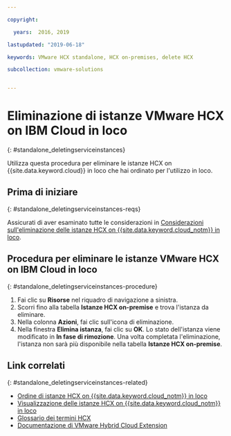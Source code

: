 ```yaml
---

copyright:

  years:  2016, 2019

lastupdated: "2019-06-18"

keywords: VMware HCX standalone, HCX on-premises, delete HCX

subcollection: vmware-solutions


---
```


# Eliminazione di istanze VMware HCX on IBM Cloud in loco
{: #standalone_deletingserviceinstances}

Utilizza questa procedura per eliminare le istanze HCX on {{site.data.keyword.cloud}} in loco che hai ordinato per l'utilizzo in loco.

## Prima di iniziare
{: #standalone_deletingserviceinstances-reqs}

Assicurati di aver esaminato tutte le considerazioni in [Considerazioni sull'eliminazione delle istanze HCX on {{site.data.keyword.cloud_notm}} in loco](/docs/services/vmwaresolutions/services?topic=vmware-solutions-standalone_considerations).

## Procedura per eliminare le istanze VMware HCX on IBM Cloud in loco
{: #standalone_deletingserviceinstances-procedure}

1. Fai clic su **Risorse** nel riquadro di navigazione a sinistra.
2. Scorri fino alla tabella **Istanze HCX on-premise** e trova l'istanza da eliminare.
3. Nella colonna **Azioni**, fai clic sull'icona di eliminazione.
4. Nella finestra **Elimina istanza**, fai clic su **OK**.
   Lo stato dell'istanza viene modificato in **In fase di rimozione**. Una volta completata l'eliminazione, l'istanza non sarà più disponibile nella tabella **Istanze HCX on-premise**.

## Link correlati
{: #standalone_deletingserviceinstances-related}

* [Ordine di istanze HCX on {{site.data.keyword.cloud_notm}} in loco](/docs/services/vmwaresolutions/services?topic=vmware-solutions-standalone_orderingserviceinstances)
* [Visualizzazione delle istanze HCX on {{site.data.keyword.cloud_notm}} in loco](/docs/services/vmwaresolutions/services?topic=vmware-solutions-standalone_viewingserviceinstances)
* [Glossario dei termini HCX](/docs/services/vmwaresolutions/services?topic=vmware-solutions-hcx_glossary)
* [Documentazione di VMware Hybrid Cloud Extension](https://cloud.vmware.com/vmware-hcx/resources)
